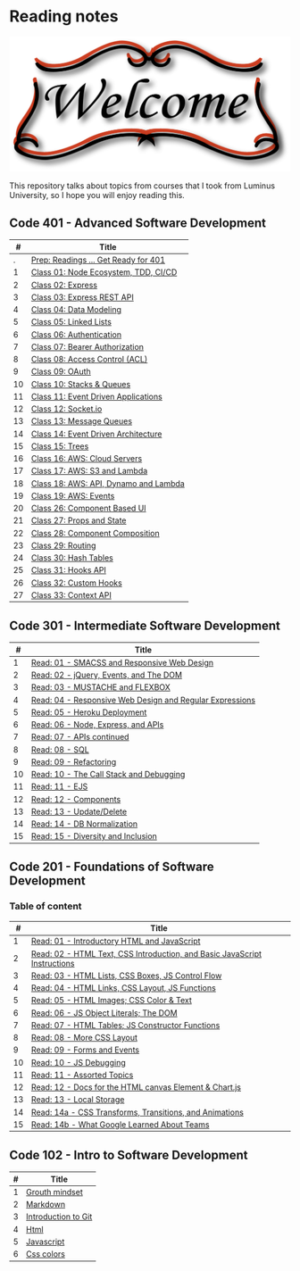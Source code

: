 # Reading notes

![welcom image](welcom.png)

This repository talks about topics from courses that I took from Luminus University, so I hope you will enjoy reading this.

## Code 401 - Advanced Software Development

| #   | Title                                                           |
| --- | --------------------------------------------------------------- |
| .   | [Prep: Readings ... Get Ready for 401](./code-401/prep.md)      |
| 1   | [Class 01: Node Ecosystem, TDD, CI/CD](./code-401/class-01.md)  |
| 2   | [Class 02: Express](./code-401/class-02.md)                     |
| 3   | [Class 03: Express REST API](./code-401/class-03.md)            |
| 4   | [Class 04: Data Modeling](./code-401/class-04.md)               |
| 5   | [Class 05: Linked Lists](./code-401/class-05.md)                |
| 6   | [Class 06: Authentication](./code-401/class-06.md)              |
| 7   | [Class 07: Bearer Authorization](./code-401/class-07.md)        |
| 8   | [Class 08: Access Control (ACL)](./code-401/class-08.md)        |
| 9   | [Class 09: OAuth](./code-401/class-09.md)                       |
| 10  | [Class 10: Stacks & Queues](./code-401/class-10.md)             |
| 11  | [Class 11: Event Driven Applications](./code-401/class-11.md)   |
| 12  | [Class 12: Socket.io](./code-401/class-12.md)                   |
| 13  | [Class 13: Message Queues](./code-401/class-13.md)              |
| 14  | [Class 14: Event Driven Architecture](./code-401/class-14.md)   |
| 15  | [Class 15: Trees](./code-401/class-15.md)                       |
| 16  | [Class 16: AWS: Cloud Servers](./code-401/class-16.md)          |
| 17  | [Class 17: AWS: S3 and Lambda](./code-401/class-17.md)          |
| 18  | [Class 18: AWS: API, Dynamo and Lambda](./code-401/class-18.md) |
| 19  | [Class 19: AWS: Events](./code-401/class-19.md)                 |
| 20  | [Class 26: Component Based UI](./code-401/class-26.md)          |
| 21  | [Class 27: Props and State](./code-401/class-27.md)             |
| 22  | [Class 28: Component Composition](./code-401/class-28.md)       |
| 23  | [Class 29: Routing](./code-401/class-29.md)                     |
| 24  | [Class 30: Hash Tables](./code-401/class-30.md)                 |
| 25  | [Class 31: Hooks API](./code-401/class-31.md)                   |
| 26  | [Class 32: Custom Hooks](./code-401/class-32.md)                |
| 27  | [Class 33: Context API](./code-401/class-33.md)                 |

## Code 301 - Intermediate Software Development

| #   | Title                                                                              |
| --- | ---------------------------------------------------------------------------------- |
| 1   | [Read: 01 - SMACSS and Responsive Web Design](./code-301/class-01.md)              |
| 2   | [Read: 02 - jQuery, Events, and The DOM](./code-301/class-02.md)                   |
| 3   | [Read: 03 - MUSTACHE and FLEXBOX](./code-301/class-03.md)                          |
| 4   | [Read: 04 - Responsive Web Design and Regular Expressions](./code-301/class-04.md) |
| 5   | [Read: 05 - Heroku Deployment](./code-301/class-05.md)                             |
| 6   | [Read: 06 - Node, Express, and APIs](./code-301/class-06.md)                       |
| 7   | [Read: 07 - APIs continued](./code-301/class-07.md)                                |
| 8   | [Read: 08 - SQL](./code-301/class-08.md)                                           |
| 9   | [Read: 09 - Refactoring](./code-301/class-09.md)                                   |
| 10  | [Read: 10 - The Call Stack and Debugging](./code-301/class-10.md)                  |
| 11  | [Read: 11 - EJS](./code-301/class-11.md)                                           |
| 12  | [Read: 12 - Components](./code-301/class-12.md)                                    |
| 13  | [Read: 13 - Update/Delete](./code-301/class-13.md)                                 |
| 14  | [Read: 14 - DB Normalization](./code-301/class-14.md)                              |
| 15  | [Read: 15 - Diversity and Inclusion](./code-301/class-15.md)                       |

## Code 201 - Foundations of Software Development

### Table of content

| #   | Title                                                                                               |
| --- | --------------------------------------------------------------------------------------------------- |
| 1   | [Read: 01 - Introductory HTML and JavaScript](./code-201/class-01.md)                               |
| 2   | [Read: 02 - HTML Text, CSS Introduction, and Basic JavaScript Instructions](./code-201/class-02.md) |
| 3   | [Read: 03 - HTML Lists, CSS Boxes, JS Control Flow](./code-201/class-03.md)                         |
| 4   | [Read: 04 - HTML Links, CSS Layout, JS Functions](./code-201/class-04.md)                           |
| 5   | [Read: 05 - HTML Images; CSS Color & Text](./code-201/class-05.md)                                  |
| 6   | [Read: 06 - JS Object Literals; The DOM](./code-201/class-06.md)                                    |
| 7   | [Read: 07 - HTML Tables; JS Constructor Functions](./code-201/class-07.md)                          |
| 8   | [Read: 08 - More CSS Layout](./code-201/class-08.md)                                                |
| 9   | [Read: 09 - Forms and Events](./code-201/class-09.md)                                               |
| 10  | [Read: 10 - JS Debugging](./code-201/class-10.md)                                                   |
| 11  | [Read: 11 - Assorted Topics](./code-201/class-11.md)                                                |
| 12  | [Read: 12 - Docs for the HTML canvas Element & Chart.js](./code-201/class-12.md)                    |
| 13  | [Read: 13 - Local Storage](./code-201/class-13.md)                                                  |
| 14  | [Read: 14a - CSS Transforms, Transitions, and Animations](./code-201/class-14a.md)                  |
| 15  | [Read: 14b - What Google Learned About Teams](./code-201/class-14b.md)                              |

## Code 102 - Intro to Software Development

| #   | Title                                          |
| --- | ---------------------------------------------- |
| 1   | [Grouth mindset](./code-102/grouth-mindsit.md) |
| 2   | [Markdown](./code-102/markdown.md)             |
| 3   | [Introduction to Git](./code-102/git-intro.md) |
| 4   | [Html](./code-102/html.md)                     |
| 5   | [Javascript](./code-102/javascript.md)         |
| 6   | [Css colors](./code-102/css-colors.md)         |
